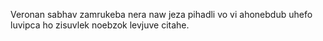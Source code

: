 Veronan sabhav zamrukeba nera naw jeza pihadli vo vi ahonebdub uhefo luvipca ho zisuvlek noebzok levjuve citahe.